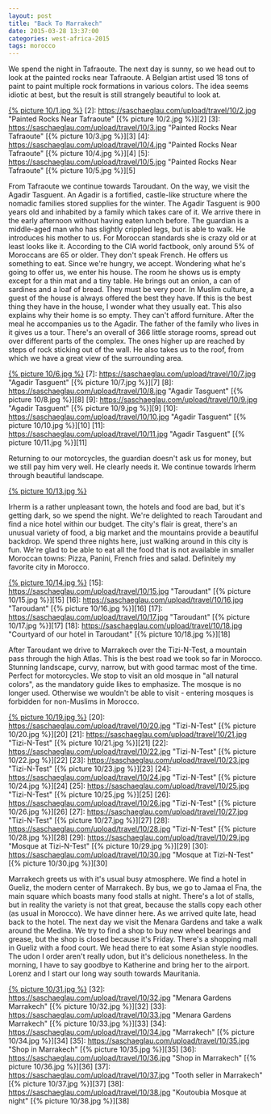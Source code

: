 ```yaml
---
layout: post
title: "Back To Marrakech"
date: 2015-03-28 13:37:00
categories: west-africa-2015
tags: morocco
---
```

We spend the night in Tafraoute.
The next day is sunny, so we head out to look at the painted rocks near Tafraoute.
A Belgian artist used 18 tons of paint to paint multiple rock formations in various colors.
The idea seems idiotic at best, but the result is still strangely beautiful to look at.

[1]: https://saschaeglau.com/upload/travel/10/1.jpg "Painted Rocks Near Tafraoute"
[{% picture 10/1.jpg %}][1]
[2]: https://saschaeglau.com/upload/travel/10/2.jpg "Painted Rocks Near Tafraoute"
[{% picture 10/2.jpg %}][2]
[3]: https://saschaeglau.com/upload/travel/10/3.jpg "Painted Rocks Near Tafraoute"
[{% picture 10/3.jpg %}][3]
[4]: https://saschaeglau.com/upload/travel/10/4.jpg "Painted Rocks Near Tafraoute"
[{% picture 10/4.jpg %}][4]
[5]: https://saschaeglau.com/upload/travel/10/5.jpg "Painted Rocks Near Tafraoute"
[{% picture 10/5.jpg %}][5]

From Tafraoute we continue towards Taroudant.
On the way, we visit the Agadir Tasguent.
An Agadir is a fortified, castle-like structure where the nomadic families stored supplies for the winter.
The Agadir Tasguent is 900 years old and inhabited by a family which takes care of it.
We arrive there in the early afternoon without having eaten lunch before.
The guardian is a middle-aged man who has slightly crippled legs, but is able to walk.
He introduces his mother to us.
For Moroccan standards she is crazy old or at least looks like it.
According to the CIA world factbook, only around 5% of Moroccans are 65 or older.
They don't speak French.
He offers us something to eat.
Since we're hungry, we accept.
Wondering what he's going to offer us, we enter his house.
The room he shows us is empty except for a thin mat and a tiny table.
He brings out an onion, a can of sardines and a loaf of bread.
They must be very poor.
In Muslim culture, a guest of the house is always offered the best they have.
If this is the best thing they have in the house, I wonder what they usually eat.
This also explains why their home is so empty.
They can't afford furniture.
After the meal he accompanies us to the Agadir.
The father of the family who lives in it gives us a tour.
There's an overall of 366 little storage rooms, spread out over different parts of the complex.
The ones higher up are reached by steps of rock sticking out of the wall.
He also takes us to the roof, from which we have a great view of the surrounding area.

[6]: https://saschaeglau.com/upload/travel/10/6.jpg "Agadir Tasguent"
[{% picture 10/6.jpg %}][6]
[7]: https://saschaeglau.com/upload/travel/10/7.jpg "Agadir Tasguent"
[{% picture 10/7.jpg %}][7]
[8]: https://saschaeglau.com/upload/travel/10/8.jpg "Agadir Tasguent"
[{% picture 10/8.jpg %}][8]
[9]: https://saschaeglau.com/upload/travel/10/9.jpg "Agadir Tasguent"
[{% picture 10/9.jpg %}][9]
[10]: https://saschaeglau.com/upload/travel/10/10.jpg "Agadir Tasguent"
[{% picture 10/10.jpg %}][10]
[11]: https://saschaeglau.com/upload/travel/10/11.jpg "Agadir Tasguent"
[{% picture 10/11.jpg %}][11]

Returning to our motorcycles, the guardian doesn't ask us for money, but we still pay him very well.
He clearly needs it.
We continue towards Irherm through beautiful landscape.

[13]: https://saschaeglau.com/upload/travel/10/13.jpg "Landscape near Irherm"
[{% picture 10/13.jpg %}][13]

Irherm is a rather unpleasant town, the hotels and food are bad, but it's getting dark, so we spend the night.
We're delighted to reach Taroudant and find a nice hotel within our budget.
The city's flair is great, there's an unusual variety of food, a big market and the mountains provide a beautiful backdrop.
We spend three nights here, just walking around in this city is fun.
We're glad to be able to eat all the food that is not available in smaller Moroccan towns:
Pizza, Panini, French fries and salad.
Definitely my favorite city in Morocco.

[14]: https://saschaeglau.com/upload/travel/10/14.jpg "Taroudant"
[{% picture 10/14.jpg %}][14]
[15]: https://saschaeglau.com/upload/travel/10/15.jpg "Taroudant"
[{% picture 10/15.jpg %}][15]
[16]: https://saschaeglau.com/upload/travel/10/16.jpg "Taroudant"
[{% picture 10/16.jpg %}][16]
[17]: https://saschaeglau.com/upload/travel/10/17.jpg "Taroudant"
[{% picture 10/17.jpg %}][17]
[18]: https://saschaeglau.com/upload/travel/10/18.jpg "Courtyard of our hotel in Taroudant"
[{% picture 10/18.jpg %}][18]

After Taroudant we drive to Marrakech over the Tizi-N-Test, a mountain pass through the high Atlas.
This is the best road we took so far in Morocco.
Stunning landscape, curvy, narrow, but with good tarmac most of the time.
Perfect for motorcycles.
We stop to visit an old mosque in "all natural colors", as the mandatory guide likes to emphasize.
The mosque is no longer used.
Otherwise we wouldn't be able to visit - entering mosques is forbidden for non-Muslims in Morocco.

[19]: https://saschaeglau.com/upload/travel/10/19.jpg "Tizi-N-Test"
[{% picture 10/19.jpg %}][19]
[20]: https://saschaeglau.com/upload/travel/10/20.jpg "Tizi-N-Test"
[{% picture 10/20.jpg %}][20]
[21]: https://saschaeglau.com/upload/travel/10/21.jpg "Tizi-N-Test"
[{% picture 10/21.jpg %}][21]
[22]: https://saschaeglau.com/upload/travel/10/22.jpg "Tizi-N-Test"
[{% picture 10/22.jpg %}][22]
[23]: https://saschaeglau.com/upload/travel/10/23.jpg "Tizi-N-Test"
[{% picture 10/23.jpg %}][23]
[24]: https://saschaeglau.com/upload/travel/10/24.jpg "Tizi-N-Test"
[{% picture 10/24.jpg %}][24]
[25]: https://saschaeglau.com/upload/travel/10/25.jpg "Tizi-N-Test"
[{% picture 10/25.jpg %}][25]
[26]: https://saschaeglau.com/upload/travel/10/26.jpg "Tizi-N-Test"
[{% picture 10/26.jpg %}][26]
[27]: https://saschaeglau.com/upload/travel/10/27.jpg "Tizi-N-Test"
[{% picture 10/27.jpg %}][27]
[28]: https://saschaeglau.com/upload/travel/10/28.jpg "Tizi-N-Test"
[{% picture 10/28.jpg %}][28]
[29]: https://saschaeglau.com/upload/travel/10/29.jpg "Mosque at Tizi-N-Test"
[{% picture 10/29.jpg %}][29]
[30]: https://saschaeglau.com/upload/travel/10/30.jpg "Mosque at Tizi-N-Test"
[{% picture 10/30.jpg %}][30]

Marrakech greets us with it's usual busy atmosphere.
We find a hotel in Gueliz, the modern center of Marrakech.
By bus, we go to Jamaa el Fna, the main square which boasts many food stalls at night.
There's a lot of stalls, but in reality the variety is not that great, because the stalls copy each other (as usual in Morocco).
We have dinner here. 
As we arrived quite late, head back to the hotel.
The next day we visit the Menara Gardens and take a walk around the Medina.
We try to find a shop to buy new wheel bearings and grease, but the shop is closed because it's Friday.
There's a shopping mall in Gueliz with a food court.
We head there to eat some Asian style noodles.
The udon I order aren't really udon, but it's delicious nonetheless.
In the morning, I have to say goodbye to Katherine and bring her to the airport.
Lorenz and I start our long way south towards Mauritania.

[31]: https://saschaeglau.com/upload/travel/10/31.jpg "Marrakech"
[{% picture 10/31.jpg %}][31]
[32]: https://saschaeglau.com/upload/travel/10/32.jpg "Menara Gardens Marrakech"
[{% picture 10/32.jpg %}][32]
[33]: https://saschaeglau.com/upload/travel/10/33.jpg "Menara Gardens Marrakech"
[{% picture 10/33.jpg %}][33]
[34]: https://saschaeglau.com/upload/travel/10/34.jpg "Marrakech"
[{% picture 10/34.jpg %}][34]
[35]: https://saschaeglau.com/upload/travel/10/35.jpg "Shop in Marrakech"
[{% picture 10/35.jpg %}][35]
[36]: https://saschaeglau.com/upload/travel/10/36.jpg "Shop in Marrakech"
[{% picture 10/36.jpg %}][36]
[37]: https://saschaeglau.com/upload/travel/10/37.jpg "Tooth seller in Marrakech"
[{% picture 10/37.jpg %}][37]
[38]: https://saschaeglau.com/upload/travel/10/38.jpg "Koutoubia Mosque at night"
[{% picture 10/38.jpg %}][38]
